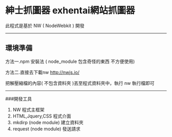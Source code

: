 紳士抓圖器 exhentai網站抓圖器
===================
此程式是基於 NW ( NodeWebkit ) 開發


----------

環境準備
----
方法一.npm 安裝法 ( node_module 包含奇怪的東西 不方便使用)

方法二.直接去下載nw
http://nwjs.io/

把解壓縮檔的內容( 不包含資料夾 )丟至程式資料夾中，執行 nw 執行檔即可


----------


###開發工具

 1. NW 程式主框架
 2. HTML,Jquery,CSS 程式介面
 3. mkdirp (node module) 建立資料夾
 4. request (node module) 發送請求